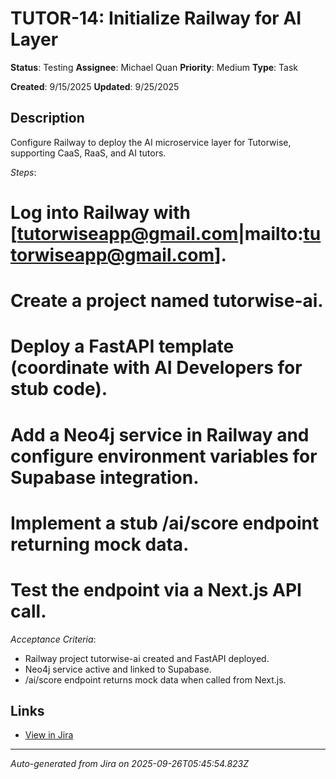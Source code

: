 # TUTOR-14: Initialize Railway for AI Layer

**Status**: Testing
**Assignee**: Michael Quan
**Priority**: Medium
**Type**: Task

**Created**: 9/15/2025
**Updated**: 9/25/2025



## Description
Configure Railway to deploy the AI microservice layer for Tutorwise, supporting CaaS, RaaS, and AI tutors.


*Steps*:

# Log into Railway with [tutorwiseapp@gmail.com|mailto:tutorwiseapp@gmail.com].
# Create a project named tutorwise-ai.
# Deploy a FastAPI template (coordinate with AI Developers for stub code).
# Add a Neo4j service in Railway and configure environment variables for Supabase integration.
# Implement a stub /ai/score endpoint returning mock data.
# Test the endpoint via a Next.js API call.

*Acceptance Criteria*:

* Railway project tutorwise-ai created and FastAPI deployed.
* Neo4j service active and linked to Supabase.
* /ai/score endpoint returns mock data when called from Next.js.

## Links
- [View in Jira](https://tutorwise.atlassian.net/browse/TUTOR-14)

---
*Auto-generated from Jira on 2025-09-26T05:45:54.823Z*
